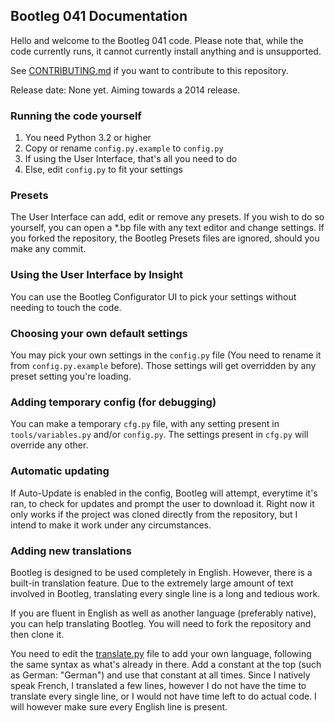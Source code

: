 ## Bootleg 041 Documentation

Hello and welcome to the Bootleg 041 code. Please note that, while the code currently runs, it cannot currently install anything and is unsupported.

See [CONTRIBUTING.md][0] if you want to contribute to this repository.

Release date: None yet. Aiming towards a 2014 release.

### Running the code yourself

1. You need Python 3.2 or higher
2. Copy or rename `config.py.example` to `config.py`
3. If using the User Interface, that's all you need to do
4. Else, edit `config.py` to fit your settings

### Presets

The User Interface can add, edit or remove any presets. If you wish to do so yourself, you can open a *.bp file with any text editor and change settings. If you forked the repository, the Bootleg Presets files are ignored, should you make any commit.

### Using the User Interface by Insight

You can use the Bootleg Configurator UI to pick your settings without needing to touch the code.

### Choosing your own default settings

You may pick your own settings in the `config.py` file (You need to rename it from `config.py.example` before). Those settings will get overridden by any preset setting you're loading.

### Adding temporary config (for debugging)

You can make a temporary `cfg.py` file, with any setting present in `tools/variables.py` and/or `config.py`. The settings present in `cfg.py` will override any other.

### Automatic updating

If Auto-Update is enabled in the config, Bootleg will attempt, everytime it's ran, to check for updates and prompt the user to download it. Right now it only works if the project was cloned directly from the repository, but I intend to make it work under any circumstances.

### Adding new translations

Bootleg is designed to be used completely in English. However, there is a built-in translation feature. Due to the extremely large amount of text involved in Bootleg, translating every single line is a long and tedious work.

If you are fluent in English as well as another language (preferably native), you can help translating Bootleg. You will need to fork the repository and then clone it.

You need to edit the [translate.py][1] file to add your own language, following the same syntax as what's already in there. Add a constant at the top (such as German: "German") and use that constant at all times. Since I natively speak French, I translated a few lines, however I do not have the time to translate every single line, or I would not have time left to do actual code. I will however make sure every English line is present.

[0]: https://github.com/Vgr255/Bootleg/blob/master/CONTRIBUTING.md
[1]: https://github.com/Vgr255/Bootleg/blob/master/tools/translate.py
